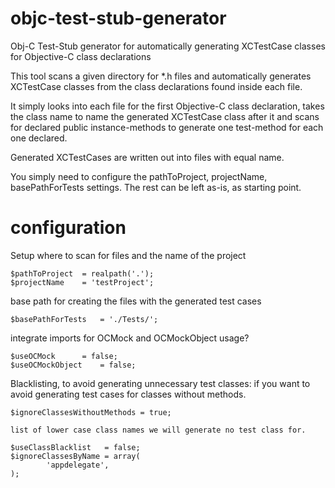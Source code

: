 # objc-test-stub-generator
Obj-C Test-Stub generator for automatically generating XCTestCase classes for Objective-C class declarations

This tool scans a given directory for *.h files and automatically generates XCTestCase classes from the class declarations found inside each file.

It simply looks into each file for the first Objective-C class declaration, takes the class name to name the generated XCTestCase class after it and scans for declared public instance-methods to generate one test-method for each one declared.

Generated XCTestCases are written out into files with equal name.


You simply need to configure the pathToProject, projectName, basePathForTests settings.
The rest can be left as-is, as starting point.

# configuration
Setup where to scan for files and the name of the project

    $pathToProject  = realpath('.');
    $projectName    = 'testProject';

base path for creating the files with the generated test cases

    $basePathForTests	= './Tests/';

integrate imports for OCMock and OCMockObject usage?

    $useOCMock 		= false;
    $useOCMockObject	= false;

Blacklisting, to avoid generating unnecessary test classes:
    if you want to avoid generating test cases for classes without methods.
    
    $ignoreClassesWithoutMethods = true;

    list of lower case class names we will generate no test class for.
    
    $useClassBlacklist   = false;
    $ignoreClassesByName = array(
    	    'appdelegate',
    );

